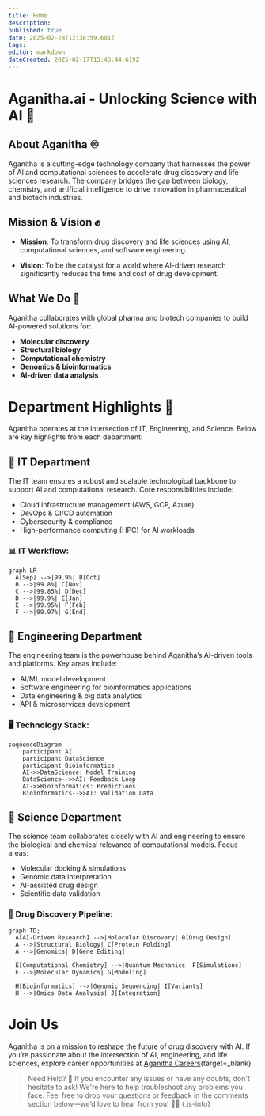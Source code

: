 ```yaml
---
title: Home
description: 
published: true
date: 2025-02-28T12:38:59.601Z
tags: 
editor: markdown
dateCreated: 2025-02-17T15:43:44.619Z
---
```


# Aganitha.ai - Unlocking Science with AI 🧬


## About Aganitha ♾
Aganitha is a cutting-edge technology company that harnesses the power of AI and computational sciences to accelerate drug discovery and life sciences research. The company bridges the gap between biology, chemistry, and artificial intelligence to drive innovation in pharmaceutical and biotech industries.
## Mission & Vision ✊
* **Mission**: To transform drug discovery and life sciences using AI, computational sciences, and software engineering.

* **Vision**: To be the catalyst for a world where AI-driven research significantly reduces the time and cost of drug development.
## What We Do 📃
Aganitha collaborates with global pharma and biotech companies to build AI-powered solutions for:

* **Molecular discovery**
* **Structural biology**
* **Computational chemistry**
* **Genomics & bioinformatics**
* **AI-driven data analysis**
# Department Highlights 🏬
Aganitha operates at the intersection of IT, Engineering, and Science. Below are key highlights from each department:
## 🔹 IT Department
The IT team ensures a robust and scalable technological backbone to support AI and computational research. Core responsibilities include:

* Cloud infrastructure management (AWS, GCP, Azure)
* DevOps & CI/CD automation
* Cybersecurity & compliance
* High-performance computing (HPC) for AI workloads
### 📊 IT Workflow:


```mermaid
graph LR
  A[Sep] -->|99.9%| B[Oct]
  B -->|99.8%| C[Nov]
  C -->|99.85%| D[Dec]
  D -->|99.9%| E[Jan]
  E -->|99.95%| F[Feb]
  F -->|99.97%| G[End]
  ```
## 🔹 Engineering Department
The engineering team is the powerhouse behind Aganitha’s AI-driven tools and platforms. Key areas include:

* AI/ML model development
* Software engineering for bioinformatics applications
* Data engineering & big data analytics
* API & microservices development
### 🖥 Technology Stack:


```mermaid
sequenceDiagram
    participant AI
    participant DataScience
    participant Bioinformatics
    AI->>DataScience: Model Training
    DataScience-->>AI: Feedback Loop
    AI->>Bioinformatics: Predictions
    Bioinformatics-->>AI: Validation Data
 ```
## 🔹 Science Department
The science team collaborates closely with AI and engineering to ensure the biological and chemical relevance of computational models. Focus areas:
* Molecular docking & simulations
* Genomic data interpretation
* AI-assisted drug design
* Scientific data validation
### 🧬 Drug Discovery Pipeline:

```mermaid
graph TD;
  A[AI-Driven Research] -->|Molecular Discovery| B[Drug Design]
  A -->|Structural Biology| C[Protein Folding]
  A -->|Genomics| D[Gene Editing]
  
  E[Computational Chemistry] -->|Quantum Mechanics| F[Simulations]
  E -->|Molecular Dynamics| G[Modeling]
  
  H[Bioinformatics] -->|Genomic Sequencing| I[Variants]
  H -->|Omics Data Analysis| J[Integration]
```
# Join Us
Aganitha is on a mission to reshape the future of drug discovery with AI. If you’re passionate about the intersection of AI, engineering, and life sciences, explore career opportunities at [Aganitha Careers](https://www.aganitha.ai/careers/){target=_blank}

> Need Help? 🚀 If you encounter any issues or have any doubts, don't hesitate to ask! We're here to help troubleshoot any problems you face. Feel free to drop your questions or feedback in the comments section below—we’d love to hear from you! 💬✨
{.is-info}
